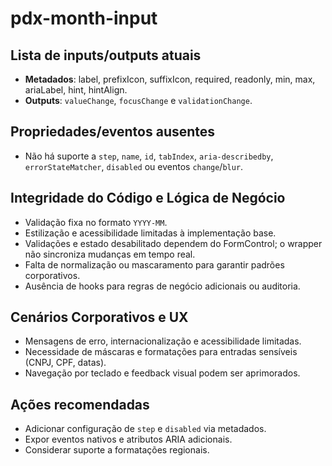 # pdx-month-input

## Lista de inputs/outputs atuais

- **Metadados**: label, prefixIcon, suffixIcon, required, readonly, min, max, ariaLabel, hint, hintAlign.
- **Outputs**: `valueChange`, `focusChange` e `validationChange`.

## Propriedades/eventos ausentes

- Não há suporte a `step`, `name`, `id`, `tabIndex`, `aria-describedby`, `errorStateMatcher`, `disabled` ou eventos `change`/`blur`.

## Integridade do Código e Lógica de Negócio

- Validação fixa no formato `YYYY-MM`.
- Estilização e acessibilidade limitadas à implementação base.
- Validações e estado desabilitado dependem do FormControl; o wrapper não sincroniza mudanças em tempo real.
- Falta de normalização ou mascaramento para garantir padrões corporativos.
- Ausência de hooks para regras de negócio adicionais ou auditoria.

## Cenários Corporativos e UX

- Mensagens de erro, internacionalização e acessibilidade limitadas.
- Necessidade de máscaras e formatações para entradas sensíveis (CNPJ, CPF, datas).
- Navegação por teclado e feedback visual podem ser aprimorados.

## Ações recomendadas

- Adicionar configuração de `step` e `disabled` via metadados.
- Expor eventos nativos e atributos ARIA adicionais.
- Considerar suporte a formatações regionais.
